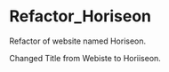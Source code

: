 # Refactor_Horiseon
Refactor of website named Horiseon. 

Changed Title from Webiste to Horiiseon. 
